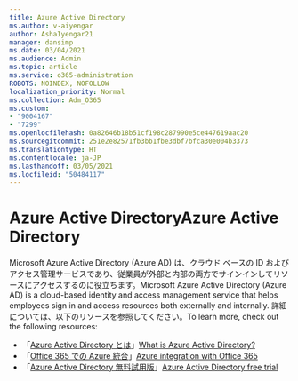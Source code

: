 ```yaml
---
title: Azure Active Directory
ms.author: v-aiyengar
author: AshaIyengar21
manager: dansimp
ms.date: 03/04/2021
ms.audience: Admin
ms.topic: article
ms.service: o365-administration
ROBOTS: NOINDEX, NOFOLLOW
localization_priority: Normal
ms.collection: Adm_O365
ms.custom:
- "9004167"
- "7299"
ms.openlocfilehash: 0a82646b18b51cf198c287990e5ce447619aac20
ms.sourcegitcommit: 251e2e82571fb3bb1fbe3dbf7bfca30e004b3373
ms.translationtype: HT
ms.contentlocale: ja-JP
ms.lasthandoff: 03/05/2021
ms.locfileid: "50484117"
---
```

# <a name="azure-active-directory"></a><span data-ttu-id="aa69f-102">Azure Active Directory</span><span class="sxs-lookup"><span data-stu-id="aa69f-102">Azure Active Directory</span></span>

<span data-ttu-id="aa69f-103">Microsoft Azure Active Directory (Azure AD) は、クラウド ベースの ID およびアクセス管理サービスであり、従業員が外部と内部の両方でサインインしてリソースにアクセスするのに役立ちます。</span><span class="sxs-lookup"><span data-stu-id="aa69f-103">Microsoft Azure Active Directory (Azure AD) is a cloud-based identity and access management service that helps employees sign in and access resources both externally and internally.</span></span> <span data-ttu-id="aa69f-104">詳細については、以下のリソースを参照してください。</span><span class="sxs-lookup"><span data-stu-id="aa69f-104">To learn more, check out the following resources:</span></span>

- <span data-ttu-id="aa69f-105">「[Azure Active Directory とは](https://go.microsoft.com/fwlink/?linkid=2081145)」</span><span class="sxs-lookup"><span data-stu-id="aa69f-105">[What is Azure Active Directory?](https://go.microsoft.com/fwlink/?linkid=2081145)</span></span>
- <span data-ttu-id="aa69f-106">「[Office 365 での Azure 統合](https://go.microsoft.com/fwlink/?linkid=2081218)」</span><span class="sxs-lookup"><span data-stu-id="aa69f-106">[Azure integration with Office 365](https://go.microsoft.com/fwlink/?linkid=2081218)</span></span>
- <span data-ttu-id="aa69f-107">「[Azure Active Directory 無料試用版](https://go.microsoft.com/fwlink/?linkid=2081144)」</span><span class="sxs-lookup"><span data-stu-id="aa69f-107">[Azure Active Directory free trial](https://go.microsoft.com/fwlink/?linkid=2081144)</span></span>
